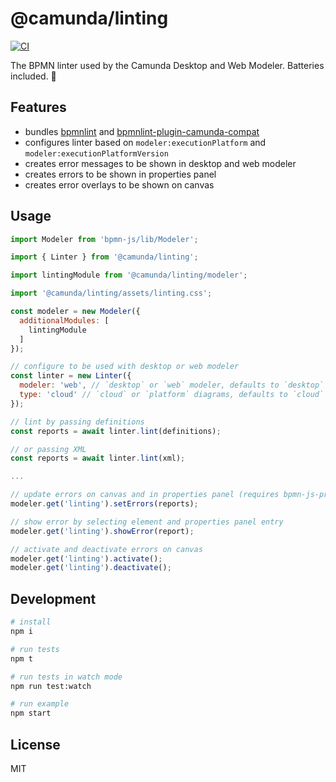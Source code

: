 # @camunda/linting

[![CI](https://github.com/camunda/linting/actions/workflows/CI.yml/badge.svg)](https://github.com/camunda/linting/actions/workflows/CI.yml)

The BPMN linter used by the Camunda Desktop and Web Modeler. Batteries included. 🔋

## Features

* bundles [bpmnlint](https://github.com/bpmn-io/bpmnlint) and [bpmnlint-plugin-camunda-compat](https://github.com/camunda/bpmnlint-plugin-camunda-compat/)
* configures linter based on `modeler:executionPlatform` and `modeler:executionPlatformVersion`
* creates error messages to be shown in desktop and web modeler
* creates errors to be shown in properties panel
* creates error overlays to be shown on canvas 

## Usage

```javascript
import Modeler from 'bpmn-js/lib/Modeler';

import { Linter } from '@camunda/linting';

import lintingModule from '@camunda/linting/modeler';

import '@camunda/linting/assets/linting.css';

const modeler = new Modeler({
  additionalModules: [
    lintingModule
  ]
});

// configure to be used with desktop or web modeler
const linter = new Linter({
  modeler: 'web', // `desktop` or `web` modeler, defaults to `desktop`
  type: 'cloud' // `cloud` or `platform` diagrams, defaults to `cloud`
});

// lint by passing definitions
const reports = await linter.lint(definitions);

// or passing XML
const reports = await linter.lint(xml);

...

// update errors on canvas and in properties panel (requires bpmn-js-properties-panel >= 1.3.0)
modeler.get('linting').setErrors(reports);

// show error by selecting element and properties panel entry
modeler.get('linting').showError(report);

// activate and deactivate errors on canvas
modeler.get('linting').activate();
modeler.get('linting').deactivate();
```

## Development

```sh
# install
npm i

# run tests
npm t

# run tests in watch mode
npm run test:watch

# run example
npm start
```

## License

MIT
